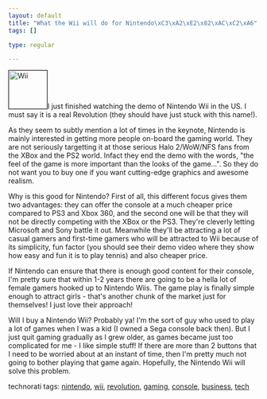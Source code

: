 ```yaml
--- 
layout: default
title: "What the Wii will do for Nintendo\xC3\xA2\xE2\x82\xAC\xC2\xA6"
tags: []

type: regular

---
```

<div><p><img alt="Wii" border="1" height="77" src="http://www.playfeed.com/blogimages/wii.jpg">I just finished watching the demo of Nintendo Wii in the US. I must say it is a real Revolution (they should have just stuck with this name!).</p><p>As they seem to subtly mention a lot of times in the keynote, Nintendo is mainly interested in getting more people on-board the gaming world. They are not seriously targetting it at those serious Halo 2/WoW/NFS fans from the XBox and the PS2 world. Infact they end the demo with the words, "the feel of the game is more important than the looks of the game...". So they do not want you to buy one if you want cutting-edge graphics and awesome realism. </p><p>Why is this good for Nintendo? First of all, this different focus gives them two advantages: they can offer the console at a much cheaper price compared to PS3 and Xbox 360, and the second one will be that they will not be directly competing with the XBox or the PS3. They're cleverly letting Microsoft and Sony battle it out. Meanwhile they'll be attracting a lot of casual gamers and first-time gamers who will be attracted to Wii because of its simplicity, fun factor (you should see their demo video where they show how easy and fun it is to play tennis) and also cheaper price.</p><p>If Nintendo can ensure that there is enough good content for their console, I'm pretty sure that within 1-2 years there are going to be a hella lot of female gamers hooked up to Nintendo Wiis. The game play is finally simple enough to attract girls - that's another chunk of the market just for themselves! I just love their approach!</p><p>Will I buy a Nintendo Wii? Probably ya! I'm the sort of guy who used to play a lot of games when I was a kid (I owned a Sega console back then). But I just quit gaming gradually as I grew older, as games became just too complicated for me - I like simple stuff! If there are more than 2 buttons that I need to be worried about at an instant of time, then I'm pretty much not going to bother playing that game again. Hopefully, the Nintendo Wii will solve this problem.
</p><p>technorati tags: <a href="http://technorati.com/tag/nintendo" rel="tag">nintendo</a>, <a href="http://technorati.com/tag/wii" rel="tag">wii</a>, <a href="http://technorati.com/tag/revolution" rel="tag">revolution</a>, <a href="http://technorati.com/tag/gaming" rel="tag">gaming</a>, <a href="http://technorati.com/tag/console" rel="tag">console</a>, <a href="http://technorati.com/tag/business" rel="tag">business</a>, <a href="http://technorati.com/tag/tech" rel="tag">tech</a></p></div>

